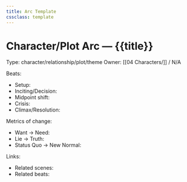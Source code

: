 ```yaml
---
title: Arc Template
cssclass: template
---
```


# Character/Plot Arc — {{title}}
Type: character/relationship/plot/theme
Owner: [[04 Characters/]] / N/A

Beats:
- Setup:
- Inciting/Decision:
- Midpoint shift:
- Crisis:
- Climax/Resolution:

Metrics of change:
- Want → Need:
- Lie → Truth:
- Status Quo → New Normal:

Links:
- Related scenes: 
- Related beats: 
